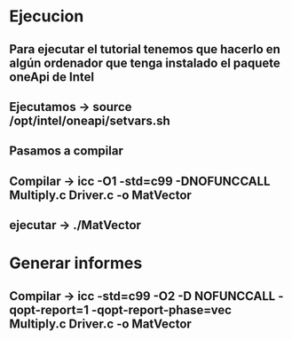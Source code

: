 # Ejecucion
## Para ejecutar el tutorial tenemos que hacerlo en algún ordenador que tenga instalado el paquete oneApi de Intel 
## Ejecutamos -> source /opt/intel/oneapi/setvars.sh
## Pasamos a compilar
## Compilar -> icc -O1 -std=c99 -DNOFUNCCALL Multiply.c Driver.c -o MatVector
## ejecutar -> ./MatVector

# Generar informes
## Compilar -> icc -std=c99 -O2 -D NOFUNCCALL -qopt-report=1 -qopt-report-phase=vec Multiply.c Driver.c -o MatVector